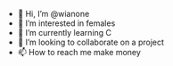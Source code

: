 - 👋 Hi, I’m @wianone
- 👀 I’m interested in females
- 🌱 I’m currently learning C
- 💞️ I’m looking to collaborate on a project
- 📫 How to reach me make money


